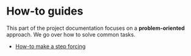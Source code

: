 # How-to guides

This part of the project documentation
focuses on a **problem-oriented** approach.
We go over how to solve common tasks.

- [How-to make a step forcing](how-to-make-a-step-forcing)
